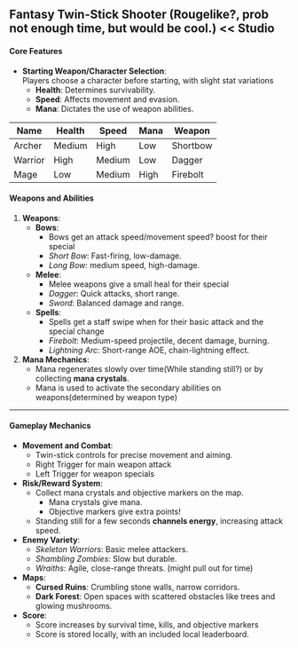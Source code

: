 ## Fantasy Twin-Stick Shooter (Rougelike?, prob not enough time, but would be cool.) << Studio

#### **Core Features**
- **Starting Weapon/Character Selection**:  
    Players choose a character before starting, with slight stat variations
    - **Health**: Determines survivability.
    - **Speed**: Affects movement and evasion.
    - **Mana**: Dictates the use of weapon abilities.

| **Name** | **Health** | **Speed** | **Mana** | Weapon   |
| -------- | ---------- | --------- | -------- | -------- |
| Archer   | Medium     | High      | Low      | Shortbow |
| Warrior  | High       | Medium    | Low      | Dagger   |
| Mage     | Low        | Medium    | High     | Firebolt |
#### **Weapons and Abilities**
1. **Weapons**:
    - **Bows**:
	    - Bows get an attack speed/movement speed? boost for their special
        - _Short Bow_: Fast-firing, low-damage.
        - _Long Bow_: medium speed, high-damage. 
    - **Melee**:
	    - Melee weapons give a small heal for their special
	    - _Dagger_: Quick attacks, short range.
        - _Sword_: Balanced damage and range.
    - **Spells**:
	    - Spells get a staff swipe when for their basic attack and the special change
        - _Firebolt_: Medium-speed projectile, decent damage, burning.
        - _Lightning Arc_: Short-range AOE, chain-lightning effect.
2. **Mana Mechanics**:
    - Mana regenerates slowly over time(While standing still?) or by collecting **mana crystals**.
    - Mana is used to activate the secondary abilities on weapons(determined by weapon type)

---
#### **Gameplay Mechanics**
- **Movement and Combat**:
    - Twin-stick controls for precise movement and aiming.
    - Right Trigger for main weapon attack
    - Left Trigger for weapon specials
- **Risk/Reward System**:
	- Collect mana crystals and objective markers on the map.
		- Mana crystals give mana.
		- Objective markers give extra points!
    - Standing still for a few seconds **channels energy**, increasing attack speed.
- **Enemy Variety**:
    - _Skeleton Warriors_: Basic melee attackers.
    - _Shambling Zombies_: Slow but durable.
    - _Wraiths_: Agile, close-range threats. (might pull out for time)
- **Maps**:
    - **Cursed Ruins**: Crumbling stone walls, narrow corridors.
    - **Dark Forest**: Open spaces with scattered obstacles like trees and glowing mushrooms.
- **Score**:
	- Score increases by survival time, kills, and objective markers
	- Score is stored locally, with an included local leaderboard.

